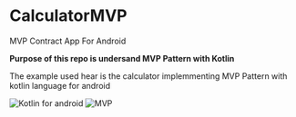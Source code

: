 # CalculatorMVP
MVP Contract App For Android

__Purpose of this repo is undersand MVP Pattern with Kotlin__

The example used hear is the calculator implemmenting MVP Pattern with kotlin language for android

![Kotlin for android](https://miro.medium.com/max/864/1*gZ9XF80M8yOasLiFUzL07g.png)
![MVP](https://cdn-images-1.medium.com/max/1200/0*4E8U5YuG22bLp4h8.)
